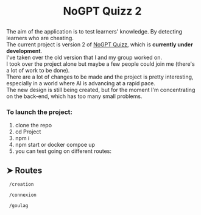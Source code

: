 
# <p align="center">NoGPT Quizz 2</p>
  
The aim of the application is to test learners' knowledge. By detecting learners who are cheating. <br>
The current project is version 2 of [NoGPT Quizz](https://github.com/Oomaxime/NOGPT-QUIZZ), which is **currently under development**. <br>
I've taken over the old version that I and my group worked on. <br> I took over the project alone but maybe a few people could join me (there's a lot of work to be done). <br>There are a lot of changes to be made and the project is pretty interesting, especially in a world where AI is advancing at a rapid pace. <br>
The new design is still being created, but for the moment I'm concentrating on the back-end, which has too many small problems. 

### To launch the project: 
1) clone the repo
2) cd Project
3) npm i 
4) npm start or docker compoe up
5) you can test going on different routes: 

## ➤ Routes

```http
 /creation
```
```http
 /connexion
```
```http
 /goulag
```
